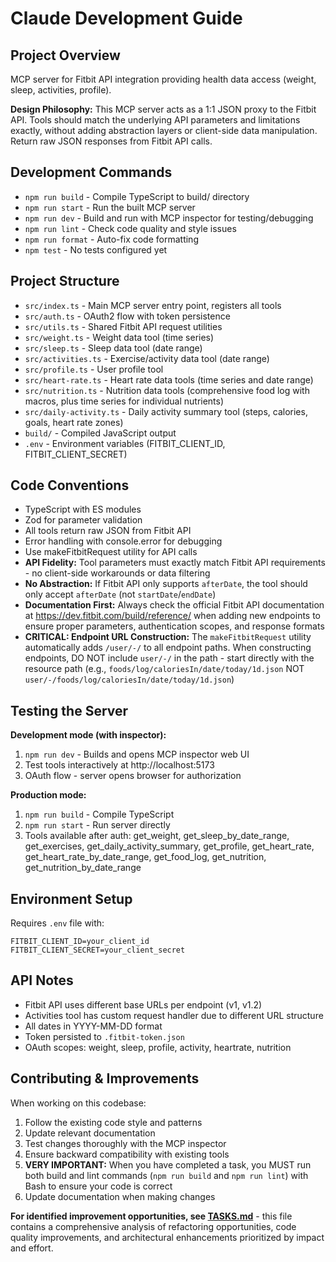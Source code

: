 # Claude Development Guide

## Project Overview
MCP server for Fitbit API integration providing health data access (weight, sleep, activities, profile).

**Design Philosophy:** This MCP server acts as a 1:1 JSON proxy to the Fitbit API. Tools should match the underlying API parameters and limitations exactly, without adding abstraction layers or client-side data manipulation. Return raw JSON responses from Fitbit API calls.

## Development Commands
- `npm run build` - Compile TypeScript to build/ directory
- `npm run start` - Run the built MCP server
- `npm run dev` - Build and run with MCP inspector for testing/debugging
- `npm run lint` - Check code quality and style issues
- `npm run format` - Auto-fix code formatting
- `npm test` - No tests configured yet

## Project Structure
- `src/index.ts` - Main MCP server entry point, registers all tools
- `src/auth.ts` - OAuth2 flow with token persistence
- `src/utils.ts` - Shared Fitbit API request utilities  
- `src/weight.ts` - Weight data tool (time series)
- `src/sleep.ts` - Sleep data tool (date range)
- `src/activities.ts` - Exercise/activity data tool (date range)
- `src/profile.ts` - User profile tool
- `src/heart-rate.ts` - Heart rate data tools (time series and date range)
- `src/nutrition.ts` - Nutrition data tools (comprehensive food log with macros, plus time series for individual nutrients)
- `src/daily-activity.ts` - Daily activity summary tool (steps, calories, goals, heart rate zones)
- `build/` - Compiled JavaScript output
- `.env` - Environment variables (FITBIT_CLIENT_ID, FITBIT_CLIENT_SECRET)

## Code Conventions
- TypeScript with ES modules
- Zod for parameter validation
- All tools return raw JSON from Fitbit API
- Error handling with console.error for debugging
- Use makeFitbitRequest utility for API calls
- **API Fidelity:** Tool parameters must exactly match Fitbit API requirements - no client-side workarounds or data filtering
- **No Abstraction:** If Fitbit API only supports `afterDate`, the tool should only accept `afterDate` (not `startDate`/`endDate`)
- **Documentation First:** Always check the official Fitbit API documentation at https://dev.fitbit.com/build/reference/ when adding new endpoints to ensure proper parameters, authentication scopes, and response formats
- **CRITICAL: Endpoint URL Construction:** The `makeFitbitRequest` utility automatically adds `/user/-/` to all endpoint paths. When constructing endpoints, DO NOT include `user/-/` in the path - start directly with the resource path (e.g., `foods/log/caloriesIn/date/today/1d.json` NOT `user/-/foods/log/caloriesIn/date/today/1d.json`)

## Testing the Server
**Development mode (with inspector):**
1. `npm run dev` - Builds and opens MCP inspector web UI
2. Test tools interactively at http://localhost:5173
3. OAuth flow - server opens browser for authorization

**Production mode:**
1. `npm run build` - Compile TypeScript
2. `npm run start` - Run server directly
3. Tools available after auth: get_weight, get_sleep_by_date_range, get_exercises, get_daily_activity_summary, get_profile, get_heart_rate, get_heart_rate_by_date_range, get_food_log, get_nutrition, get_nutrition_by_date_range

## Environment Setup
Requires `.env` file with:
```
FITBIT_CLIENT_ID=your_client_id
FITBIT_CLIENT_SECRET=your_client_secret
```

## API Notes
- Fitbit API uses different base URLs per endpoint (v1, v1.2)
- Activities tool has custom request handler due to different URL structure
- All dates in YYYY-MM-DD format
- Token persisted to `.fitbit-token.json`
- OAuth scopes: weight, sleep, profile, activity, heartrate, nutrition

## Contributing & Improvements

When working on this codebase:
1. Follow the existing code style and patterns
2. Update relevant documentation 
3. Test changes thoroughly with the MCP inspector
4. Ensure backward compatibility with existing tools
5. **VERY IMPORTANT:** When you have completed a task, you MUST run both build and lint commands (`npm run build` and `npm run lint`) with Bash to ensure your code is correct
6. Update documentation when making changes

**For identified improvement opportunities, see [TASKS.md](TASKS.md)** - this file contains a comprehensive analysis of refactoring opportunities, code quality improvements, and architectural enhancements prioritized by impact and effort.
